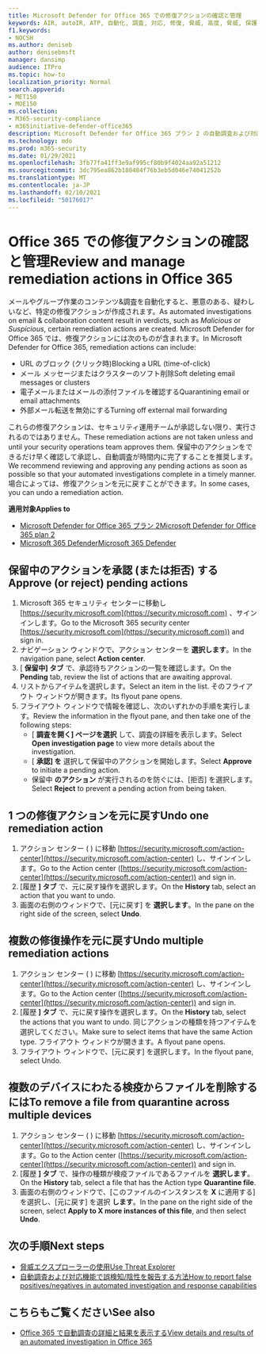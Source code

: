```yaml
---
title: Microsoft Defender for Office 365 での修復アクションの確認と管理
keywords: AIR, autoIR, ATP, 自動化, 調査, 対応, 修復, 脅威, 高度, 脅威, 保護
f1.keywords:
- NOCSH
ms.author: deniseb
author: denisebmsft
manager: dansimp
audience: ITPro
ms.topic: how-to
localization_priority: Normal
search.appverid:
- MET150
- MOE150
ms.collection:
- M365-security-compliance
- m365initiative-defender-office365
description: Microsoft Defender for Office 365 プラン 2 の自動調査および対応機能の修復アクションについて説明します。
ms.technology: mdo
ms.prod: m365-security
ms.date: 01/29/2021
ms.openlocfilehash: 3fb77fa41ff3e9af995cf80b9f4024aa92a51212
ms.sourcegitcommit: 3dc795ea862b180484f76b3eb5d046e74041252b
ms.translationtype: MT
ms.contentlocale: ja-JP
ms.lasthandoff: 02/10/2021
ms.locfileid: "50176017"
---
```

# <a name="review-and-manage-remediation-actions-in-office-365"></a><span data-ttu-id="30e7e-104">Office 365 での修復アクションの確認と管理</span><span class="sxs-lookup"><span data-stu-id="30e7e-104">Review and manage remediation actions in Office 365</span></span>

<span data-ttu-id="30e7e-105">メールやグループ作業のコンテンツ&調査を自動化すると、悪意のある、疑わしいなど、特定の修復アクションが作成されます。</span><span class="sxs-lookup"><span data-stu-id="30e7e-105">As automated investigations on email & collaboration content result in verdicts, such as *Malicious* or *Suspicious*, certain remediation actions are created.</span></span> <span data-ttu-id="30e7e-106">Microsoft Defender for Office 365 では、修復アクションには次のものが含まれます。</span><span class="sxs-lookup"><span data-stu-id="30e7e-106">In Microsoft Defender for Office 365, remediation actions can include:</span></span>
- <span data-ttu-id="30e7e-107">URL のブロック (クリック時)</span><span class="sxs-lookup"><span data-stu-id="30e7e-107">Blocking a URL (time-of-click)</span></span>
- <span data-ttu-id="30e7e-108">メール メッセージまたはクラスターのソフト削除</span><span class="sxs-lookup"><span data-stu-id="30e7e-108">Soft deleting email messages or clusters</span></span>
- <span data-ttu-id="30e7e-109">電子メールまたはメールの添付ファイルを確認する</span><span class="sxs-lookup"><span data-stu-id="30e7e-109">Quarantining email or email attachments</span></span>
- <span data-ttu-id="30e7e-110">外部メール転送を無効にする</span><span class="sxs-lookup"><span data-stu-id="30e7e-110">Turning off external mail forwarding</span></span>

<span data-ttu-id="30e7e-111">これらの修復アクションは、セキュリティ運用チームが承認しない限り、実行されるのではありません。</span><span class="sxs-lookup"><span data-stu-id="30e7e-111">These remediation actions are not taken unless and until your security operations team approves them.</span></span> <span data-ttu-id="30e7e-112">保留中のアクションをできるだけ早く確認して承認し、自動調査が時間内に完了することを推奨します。</span><span class="sxs-lookup"><span data-stu-id="30e7e-112">We recommend reviewing and approving any pending actions as soon as possible so that your automated investigations complete in a timely manner.</span></span> <span data-ttu-id="30e7e-113">場合によっては、修復アクションを元に戻すことができます。</span><span class="sxs-lookup"><span data-stu-id="30e7e-113">In some cases, you can undo a remediation action.</span></span>

<span data-ttu-id="30e7e-114">**適用対象**</span><span class="sxs-lookup"><span data-stu-id="30e7e-114">**Applies to**</span></span>
- [<span data-ttu-id="30e7e-115">Microsoft Defender for Office 365 プラン 2</span><span class="sxs-lookup"><span data-stu-id="30e7e-115">Microsoft Defender for Office 365 plan 2</span></span>](https://go.microsoft.com/fwlink/?linkid=2148715)
- [<span data-ttu-id="30e7e-116">Microsoft 365 Defender</span><span class="sxs-lookup"><span data-stu-id="30e7e-116">Microsoft 365 Defender</span></span>](https://go.microsoft.com/fwlink/?linkid=2118804)

## <a name="approve-or-reject-pending-actions"></a><span data-ttu-id="30e7e-117">保留中のアクションを承認 (または拒否) する</span><span class="sxs-lookup"><span data-stu-id="30e7e-117">Approve (or reject) pending actions</span></span>

1. <span data-ttu-id="30e7e-118">Microsoft 365 セキュリティ センターに移動し [https://security.microsoft.com](https://security.microsoft.com) 、サインインします。</span><span class="sxs-lookup"><span data-stu-id="30e7e-118">Go to the Microsoft 365 security center [https://security.microsoft.com](https://security.microsoft.com)) and sign in.</span></span>
2. <span data-ttu-id="30e7e-119">ナビゲーション ウィンドウで、アクション センターを **選択します**。</span><span class="sxs-lookup"><span data-stu-id="30e7e-119">In the navigation pane, select **Action center**.</span></span>
3. <span data-ttu-id="30e7e-120">[ **保留中] タブ** で、承認待ちアクションの一覧を確認します。</span><span class="sxs-lookup"><span data-stu-id="30e7e-120">On the **Pending** tab, review the list of actions that are awaiting approval.</span></span>
4. <span data-ttu-id="30e7e-121">リストからアイテムを選択します。</span><span class="sxs-lookup"><span data-stu-id="30e7e-121">Select an item in the list.</span></span> <span data-ttu-id="30e7e-122">そのフライアウト ウィンドウが開きます。</span><span class="sxs-lookup"><span data-stu-id="30e7e-122">Its flyout pane opens.</span></span> 
5. <span data-ttu-id="30e7e-123">フライアウト ウィンドウで情報を確認し、次のいずれかの手順を実行します。</span><span class="sxs-lookup"><span data-stu-id="30e7e-123">Review the information in the flyout pane, and then take one of the following steps:</span></span>
   - <span data-ttu-id="30e7e-124">[ **調査を開く] ページを選択** して、調査の詳細を表示します。</span><span class="sxs-lookup"><span data-stu-id="30e7e-124">Select **Open investigation page** to view more details about the investigation.</span></span>
   - <span data-ttu-id="30e7e-125">[ **承認] を** 選択して保留中のアクションを開始します。</span><span class="sxs-lookup"><span data-stu-id="30e7e-125">Select **Approve** to initiate a pending action.</span></span>
   - <span data-ttu-id="30e7e-126">保留中 **のアクション** が実行されるのを防ぐには、[拒否] を選択します。</span><span class="sxs-lookup"><span data-stu-id="30e7e-126">Select **Reject** to prevent a pending action from being taken.</span></span>

## <a name="undo-one-remediation-action"></a><span data-ttu-id="30e7e-127">1 つの修復アクションを元に戻す</span><span class="sxs-lookup"><span data-stu-id="30e7e-127">Undo one remediation action</span></span>

1. <span data-ttu-id="30e7e-128">アクション センター ( ) に移動 [https://security.microsoft.com/action-center](https://security.microsoft.com/action-center) し、サインインします。</span><span class="sxs-lookup"><span data-stu-id="30e7e-128">Go to the Action center ([https://security.microsoft.com/action-center](https://security.microsoft.com/action-center)) and sign in.</span></span>
2. <span data-ttu-id="30e7e-129">[履歴 **] タブ** で、元に戻す操作を選択します。</span><span class="sxs-lookup"><span data-stu-id="30e7e-129">On the **History** tab, select an action that you want to undo.</span></span>
3. <span data-ttu-id="30e7e-130">画面の右側のウィンドウで、[元に戻す] を **選択します**。</span><span class="sxs-lookup"><span data-stu-id="30e7e-130">In the pane on the right side of the screen, select **Undo**.</span></span>

## <a name="undo-multiple-remediation-actions"></a><span data-ttu-id="30e7e-131">複数の修復操作を元に戻す</span><span class="sxs-lookup"><span data-stu-id="30e7e-131">Undo multiple remediation actions</span></span>

1. <span data-ttu-id="30e7e-132">アクション センター ( ) に移動 [https://security.microsoft.com/action-center](https://security.microsoft.com/action-center) し、サインインします。</span><span class="sxs-lookup"><span data-stu-id="30e7e-132">Go to the Action center ([https://security.microsoft.com/action-center](https://security.microsoft.com/action-center)) and sign in.</span></span>
2. <span data-ttu-id="30e7e-133">[履歴 **] タブ** で、元に戻す操作を選択します。</span><span class="sxs-lookup"><span data-stu-id="30e7e-133">On the **History** tab, select the actions that you want to undo.</span></span> <span data-ttu-id="30e7e-134">同じアクションの種類を持つアイテムを選択してください。</span><span class="sxs-lookup"><span data-stu-id="30e7e-134">Make sure to select items that have the same Action type.</span></span> <span data-ttu-id="30e7e-135">フライアウト ウィンドウが開きます。</span><span class="sxs-lookup"><span data-stu-id="30e7e-135">A flyout pane opens.</span></span>
3. <span data-ttu-id="30e7e-136">フライアウト ウィンドウで、[元に戻す] を選択します。</span><span class="sxs-lookup"><span data-stu-id="30e7e-136">In the flyout pane, select Undo.</span></span>

## <a name="to-remove-a-file-from-quarantine-across-multiple-devices"></a><span data-ttu-id="30e7e-137">複数のデバイスにわたる検疫からファイルを削除するには</span><span class="sxs-lookup"><span data-stu-id="30e7e-137">To remove a file from quarantine across multiple devices</span></span>

1. <span data-ttu-id="30e7e-138">アクション センター ( ) に移動 [https://security.microsoft.com/action-center](https://security.microsoft.com/action-center) し、サインインします。</span><span class="sxs-lookup"><span data-stu-id="30e7e-138">Go to the Action center ([https://security.microsoft.com/action-center](https://security.microsoft.com/action-center)) and sign in.</span></span>
2. <span data-ttu-id="30e7e-139">[履歴 **] タブ** で、操作の種類が検疫ファイルであるファイルを **選択します**。</span><span class="sxs-lookup"><span data-stu-id="30e7e-139">On the **History** tab, select a file that has the Action type **Quarantine file**.</span></span>
3. <span data-ttu-id="30e7e-140">画面の右側のウィンドウで、[このファイルのインスタンスを **X** に適用する] を選択し、[元に戻す] を選択 **します**。</span><span class="sxs-lookup"><span data-stu-id="30e7e-140">In the pane on the right side of the screen, select **Apply to X more instances of this file**, and then select **Undo**.</span></span>

## <a name="next-steps"></a><span data-ttu-id="30e7e-141">次の手順</span><span class="sxs-lookup"><span data-stu-id="30e7e-141">Next steps</span></span>

- [<span data-ttu-id="30e7e-142">脅威エクスプローラーの使用</span><span class="sxs-lookup"><span data-stu-id="30e7e-142">Use Threat Explorer</span></span>](threat-explorer.md)
- [<span data-ttu-id="30e7e-143">自動調査および対応機能で誤検知/陰性を報告する方法</span><span class="sxs-lookup"><span data-stu-id="30e7e-143">How to report false positives/negatives in automated investigation and response capabilities</span></span>](air-report-false-positives-negatives.md)

## <a name="see-also"></a><span data-ttu-id="30e7e-144">こちらもご覧ください</span><span class="sxs-lookup"><span data-stu-id="30e7e-144">See also</span></span>

- [<span data-ttu-id="30e7e-145">Office 365 で自動調査の詳細と結果を表示する</span><span class="sxs-lookup"><span data-stu-id="30e7e-145">View details and results of an automated investigation in Office 365</span></span>](air-view-investigation-results.md)
